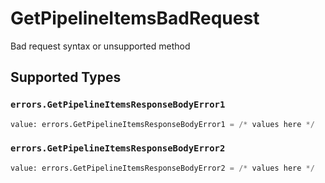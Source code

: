 # GetPipelineItemsBadRequest

Bad request syntax or unsupported method


## Supported Types

### `errors.GetPipelineItemsResponseBodyError1`

```python
value: errors.GetPipelineItemsResponseBodyError1 = /* values here */
```

### `errors.GetPipelineItemsResponseBodyError2`

```python
value: errors.GetPipelineItemsResponseBodyError2 = /* values here */
```

